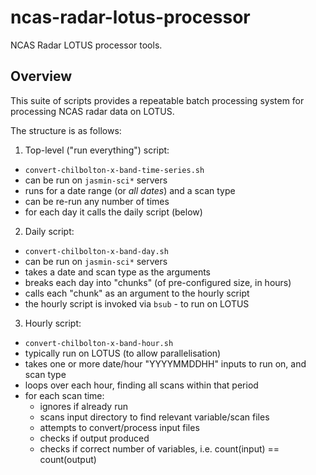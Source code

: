 # ncas-radar-lotus-processor

NCAS Radar LOTUS processor tools.

## Overview

This suite of scripts provides a repeatable batch processing system for
processing NCAS radar data on LOTUS.

The structure is as follows:

 1. Top-level ("run everything") script:
  - `convert-chilbolton-x-band-time-series.sh`
  - can be run on `jasmin-sci*` servers
  - runs for a date range (or *all dates*) and a scan type
  - can be re-run any number of times
  - for each day it calls the daily script (below)

 2. Daily script:
  - `convert-chilbolton-x-band-day.sh`
  - can be run on `jasmin-sci*` servers
  - takes a date and scan type as the arguments
  - breaks each day into "chunks" (of pre-configured size, in hours)
  - calls each "chunk" as an argument to the hourly script
  - the hourly script is invoked via `bsub` - to run on LOTUS

 3. Hourly script:
  - `convert-chilbolton-x-band-hour.sh`
  - typically run on LOTUS (to allow parallelisation)
  - takes one or more date/hour "YYYYMMDDHH" inputs to run on, and scan type
  - loops over each hour, finding all scans within that period
  - for each scan time:
    - ignores if already run
    - scans input directory to find relevant variable/scan files
    - attempts to convert/process input files
    - checks if output produced
    - checks if correct number of variables, i.e. count(input) == count(output)
    
